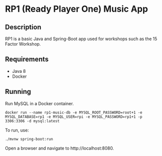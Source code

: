 # RP1 (Ready Player One) Music App

## Description

RP1 is a basic Java and Spring-Boot app used for workshops such as the 15 Factor Workshop.

## Requirements
- Java 8
- Docker

## Running

Run MySQL in a Docker container.
```
docker run --name rp1-music-db -e MYSQL_ROOT_PASSWORD=root+1 -e MYSQL_DATABASE=rp1 -e MYSQL_USER=rpi -e MYSQL_PASSWORD=rp1+1 -p 3306:3306 -d mysql:latest
```
 
To run, use:
```
./mvnw spring-boot:run
```

Open a browser and navigate to http://localhost:8080.

